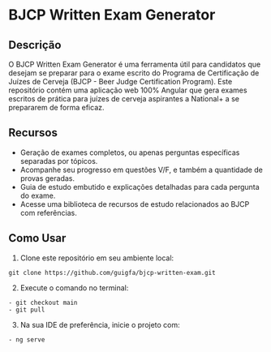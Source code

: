 # BJCP Written Exam Generator

## Descrição
O BJCP Written Exam Generator é uma ferramenta útil para candidatos que desejam se preparar para o exame escrito do Programa de Certificação de Juízes de Cerveja (BJCP - Beer Judge Certification Program). Este repositório contém uma aplicação web 100% Angular que gera exames escritos de prática para juízes de cerveja aspirantes a National+ a se prepararem de forma eficaz.

## Recursos
- Geração de exames completos, ou apenas perguntas específicas separadas por tópicos.
- Acompanhe seu progresso em questões V/F, e também a quantidade de provas geradas.
- Guia de estudo embutido e explicações detalhadas para cada pergunta do exame.
- Acesse uma biblioteca de recursos de estudo relacionados ao BJCP com referências.

## Como Usar
1. Clone este repositório em seu ambiente local:

```console
git clone https://github.com/guigfa/bjcp-written-exam.git
```

2. Execute o comando no terminal:
```console
- git checkout main
- git pull
```

3. Na sua IDE de preferência, inicie o projeto com:
```console
- ng serve
```